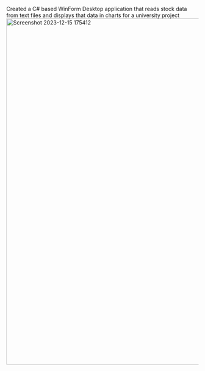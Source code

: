 Created a C# based WinForm Desktop application that reads stock data from text files and displays that data in charts for a university project
<img width="906" alt="Screenshot 2023-12-15 175412" src="https://github.com/Tyler-Eaton/stock_tracker/assets/51467130/ad520e73-4410-4417-a78f-1a7515985f40">
